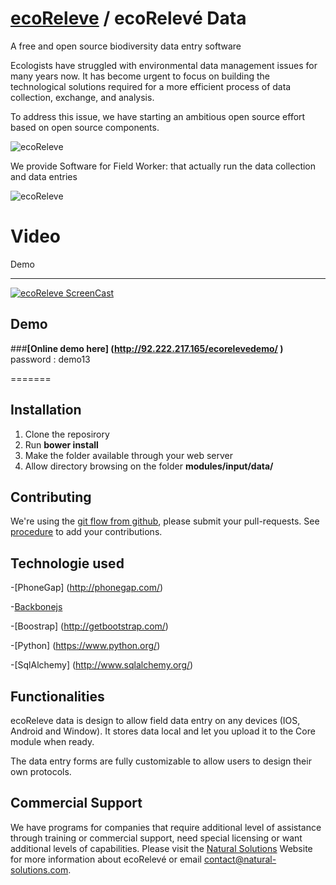 [ecoReleve](http://naturalsolutions.github.com/ecoReleve/) / ecoRelevé Data
=========
A free and open source biodiversity data entry software

Ecologists have struggled with environmental data management issues for many years now. It has become urgent to focus on building the technological solutions required for a more efficient process of data collection, exchange, and analysis.

To address this issue, we have starting an ambitious open source effort based on open source components.

![ecoReleve](https://raw.github.com/NaturalSolutions/ecoReleve-Data/master/Logo/logo-LABS_DATA.jpg)

We provide Software for Field Worker: that actually run the data collection and data entries


![ecoReleve](https://static.squarespace.com/static/519a7bc0e4b08ccdf8f31445/t/53c9549ae4b0a11d417c1d12/1405703324816/?format=1000w)

Video 
=======
Demo

------------

[![ecoReleve ScreenCast ](https://i.ytimg.com/vi/joLoP7Q4YY4/mqdefault.jpg)](https://www.youtube.com/watch?v=joLoP7Q4YY4)

Demo 
------------

###**[Online demo here] (http://92.222.217.165/ecorelevedemo/ )**
password  : demo13


=======

Installation
------------
1. Clone the reposirory
2. Run **bower install**
3. Make the folder available through your web server
4. Allow directory browsing on the folder **modules/input/data/**

Contributing
------------

We're using the [git flow from github](http://scottchacon.com/2011/08/31/github-flow.html), please submit your pull-requests.
See [procedure](https://github.com/gerald13/ecoReleve-Data/blob/premire-contrib-gege/Docs/ProcedurePriseEnMain.odt) to add your contributions.

Technologie used
------------
-[PhoneGap] (http://phonegap.com/)

-[Backbonejs](http://backbonejs.org/)

-[Boostrap] (http://getbootstrap.com/)

-[Python] (https://www.python.org/)

-[SqlAlchemy] (http://www.sqlalchemy.org/)

Functionalities
------------

ecoReleve data is design to allow field data entry on any devices (IOS, Android and Window).
It stores data local and let you upload it to the Core module when ready.

The data entry forms are fully customizable to allow users to design their own protocols.


Commercial Support
------------

We have programs for companies that require additional level of assistance through training or commercial support, need special licensing or want additional levels of capabilities. Please visit the  [Natural Solutions](http://www.natural-solutions.eu/) Website for more information about ecoRelevé or email contact@natural-solutions.com.
